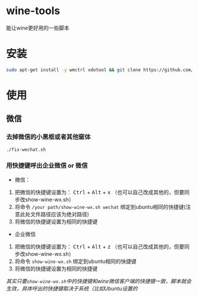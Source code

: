 # wine-tools
能让wine更好用的一些脚本

# 安装
```sh
sudo apt-get install -y wmctrl xdotool && git clone https://github.com/DeaglePC/wine-tools.git && cd wine-tools
```

# 使用
## 微信
### 去掉微信的小黑框或者其他窗体
```sh
./fix-wechat.sh
```

### 用快捷键呼出企业微信 or  微信
 * 微信：
1. 把微信的快捷键设置为： <kbd>Ctrl</kbd> + <kbd>Alt</kbd> + <kbd>x</kbd>  （也可以自己改成其他的，但要同步改show-wine-wx.sh）  
2. 将命令 `/your path/show-wine-wx.sh wechat` 绑定到ubuntu相同的快捷键(注意此处文件路径应该为绝对路径)  
3. 将微信的快捷键设置为相同的快捷键  


* 企业微信
1. 把微信的快捷键设置为： <kbd>Ctrl</kbd> + <kbd>Alt</kbd> + <kbd>z</kbd>  （也可以自己改成其他的，但要同步改show-wine-wx.sh）  
2. 将命令 `show-wine-wx.sh` 绑定到ubuntu相同的快捷键  
3. 将微信的快捷键设置为相同的快捷键  

*其实只要`show-wine-wx.sh`中的快捷键和wine微信客户端的快捷键一致，脚本就会生效，具体呼出的快捷键取决于系统（比如Ubuntu设置的*
